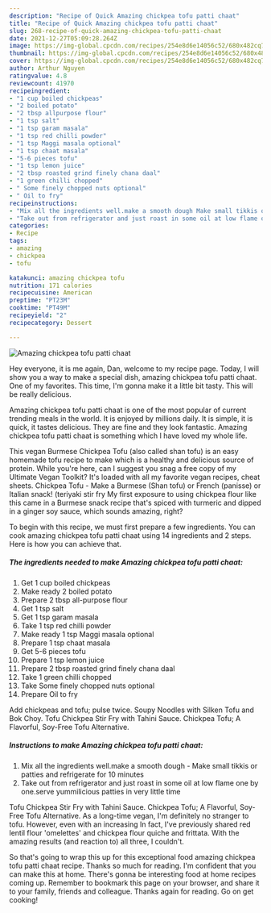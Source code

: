 ```yaml
---
description: "Recipe of Quick Amazing chickpea tofu patti chaat"
title: "Recipe of Quick Amazing chickpea tofu patti chaat"
slug: 268-recipe-of-quick-amazing-chickpea-tofu-patti-chaat
date: 2021-12-27T05:09:28.264Z
image: https://img-global.cpcdn.com/recipes/254e8d6e14056c52/680x482cq70/amazing-chickpea-tofu-patti-chaat-recipe-main-photo.jpg
thumbnail: https://img-global.cpcdn.com/recipes/254e8d6e14056c52/680x482cq70/amazing-chickpea-tofu-patti-chaat-recipe-main-photo.jpg
cover: https://img-global.cpcdn.com/recipes/254e8d6e14056c52/680x482cq70/amazing-chickpea-tofu-patti-chaat-recipe-main-photo.jpg
author: Arthur Nguyen
ratingvalue: 4.8
reviewcount: 41970
recipeingredient:
- "1 cup boiled chickpeas"
- "2 boiled potato"
- "2 tbsp allpurpose flour"
- "1 tsp salt"
- "1 tsp garam masala"
- "1 tsp red chilli powder"
- "1 tsp Maggi masala optional"
- "1 tsp chaat masala"
- "5-6 pieces tofu"
- "1 tsp lemon juice"
- "2 tbsp roasted grind finely chana daal"
- "1 green chilli chopped"
- " Some finely chopped nuts optional"
- " Oil to fry"
recipeinstructions:
- "Mix all the ingredients well.make a smooth dough Make small tikkis or patties and refrigerate for 10 minutes"
- "Take out from refrigerator and just roast in some oil at low flame one by one.serve yummilicious patties in very little time"
categories:
- Recipe
tags:
- amazing
- chickpea
- tofu

katakunci: amazing chickpea tofu 
nutrition: 171 calories
recipecuisine: American
preptime: "PT23M"
cooktime: "PT49M"
recipeyield: "2"
recipecategory: Dessert

---
```



![Amazing chickpea tofu patti chaat](https://img-global.cpcdn.com/recipes/254e8d6e14056c52/680x482cq70/amazing-chickpea-tofu-patti-chaat-recipe-main-photo.jpg)

Hey everyone, it is me again, Dan, welcome to my recipe page. Today, I will show you a way to make a special dish, amazing chickpea tofu patti chaat. One of my favorites. This time, I'm gonna make it a little bit tasty. This will be really delicious.

Amazing chickpea tofu patti chaat is one of the most popular of current trending meals in the world. It is enjoyed by millions daily. It is simple, it is quick, it tastes delicious. They are fine and they look fantastic. Amazing chickpea tofu patti chaat is something which I have loved my whole life.

This vegan Burmese Chickpea Tofu (also called shan tofu) is an easy homemade tofu recipe to make which is a healthy and delicious source of protein. While you&#39;re here, can I suggest you snag a free copy of my Ultimate Vegan Toolkit? It&#39;s loaded with all my favorite vegan recipes, cheat sheets. Chickpea Tofu - Make a Burmese (Shan tofu) or French (panisse) or Italian snack! (teriyaki stir fry My first exposure to using chickpea flour like this came in a Burmese snack recipe that&#39;s spiced with turmeric and dipped in a ginger soy sauce, which sounds amazing, right?


To begin with this recipe, we must first prepare a few ingredients. You can cook amazing chickpea tofu patti chaat using 14 ingredients and 2 steps. Here is how you can achieve that.

<!--inarticleads1-->

##### The ingredients needed to make Amazing chickpea tofu patti chaat:

1. Get 1 cup boiled chickpeas
1. Make ready 2 boiled potato
1. Prepare 2 tbsp all-purpose flour
1. Get 1 tsp salt
1. Get 1 tsp garam masala
1. Take 1 tsp red chilli powder
1. Make ready 1 tsp Maggi masala optional
1. Prepare 1 tsp chaat masala
1. Get 5-6 pieces tofu
1. Prepare 1 tsp lemon juice
1. Prepare 2 tbsp roasted grind finely chana daal
1. Take 1 green chilli chopped
1. Take  Some finely chopped nuts optional
1. Prepare  Oil to fry


Add chickpeas and tofu; pulse twice. Soupy Noodles with Silken Tofu and Bok Choy. Tofu Chickpea Stir Fry with Tahini Sauce. Chickpea Tofu; A Flavorful, Soy-Free Tofu Alternative. 

<!--inarticleads2-->

##### Instructions to make Amazing chickpea tofu patti chaat:

1. Mix all the ingredients well.make a smooth dough - Make small tikkis or patties and refrigerate for 10 minutes
1. Take out from refrigerator and just roast in some oil at low flame one by one.serve yummilicious patties in very little time


Tofu Chickpea Stir Fry with Tahini Sauce. Chickpea Tofu; A Flavorful, Soy-Free Tofu Alternative. As a long-time vegan, I&#39;m definitely no stranger to tofu. However, even with an increasing In fact, I&#39;ve previously shared red lentil flour &#39;omelettes&#39; and chickpea flour quiche and frittata. With the amazing results (and reaction to) all three, I couldn&#39;t. 

So that's going to wrap this up for this exceptional food amazing chickpea tofu patti chaat recipe. Thanks so much for reading. I'm confident that you can make this at home. There's gonna be interesting food at home recipes coming up. Remember to bookmark this page on your browser, and share it to your family, friends and colleague. Thanks again for reading. Go on get cooking!
